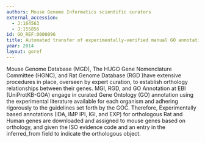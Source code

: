 ```yaml
--- 
authors: Mouse Genome Informatics scientific curators
external_accession: 
  - J:164563
  - J:155856
id: GO_REF:0000096
title: Automated transfer of experimentally-verified manual GO annotation data to close orthologs.
year: 2014
layout: goref
---
```


Mouse Genome Database (MGD),  The HUGO Gene  Nomenclature Committee (HGNC), and Rat Genome Database (RGD )have extensive procedures in place, overseen by expert curation, to establish orthology relationships between their genes.  MGI, RGD, and GO Annotation at EBI (UniProtKB-GOA) engage in curated Gene Ontology (GO) annotation using the experimental literature available for each organism and adhering rigorously to the guidelines set forth by the GOC. Therefore, Experimentally based   annotations (IDA, IMP IPI, IGI, and EXP) for orthologous Rat and Human genes are downloaded and assigned to mouse genes based on orthology, and given the ISO evidence code and an entry in the inferred_from field to indicate the orthologous object. 
